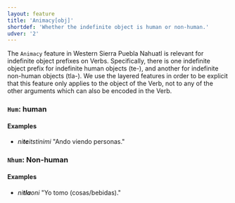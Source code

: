 ```yaml
---
layout: feature
title: 'Animacy[obj]'
shortdef: 'Whether the indefinite object is human or non-human.'
udver: '2'
---
```


The `Animacy` feature in Western Sierra Puebla Nahuatl is relevant for indefinite object prefixes on Verbs. Specifically, there is one indefinite object prefix for indefinite human objects (te-), and another for indefinite non-human objects (tla-). We use the layered features in order to be explicit that this feature only applies to the object of the Verb, not to any of the other arguments which can also be encoded in the Verb.

### <a name="Hum">`Hum`</a>: human

#### Examples

* _ni<b>te</b>itstinimi_ "Ando viendo personas."

### <a name="Nhum">`Nhum`</a>: Non-human

#### Examples

* _ni<b>tla</b>oni_ "Yo tomo (cosas/bebidas)."


<!-- Interlanguage links updated Po lis 14 15:34:40 CET 2022 -->
